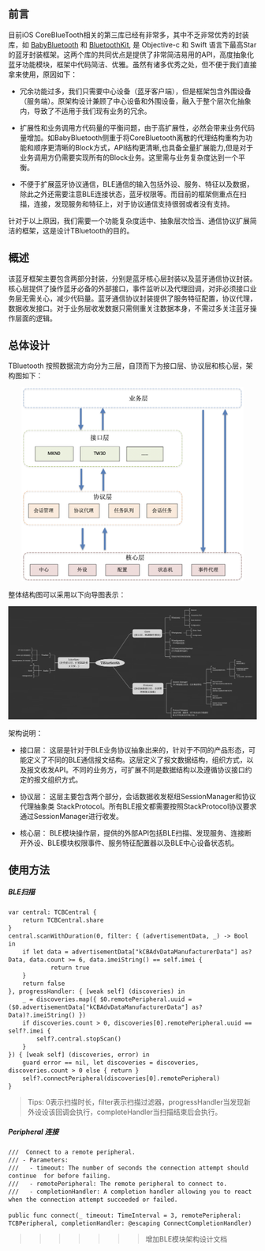 ## 前言

目前iOS CoreBlueTooth相关的第三库已经有非常多，其中不乏非常优秀的封装库，如 [
BabyBluetooth](https://github.com/coolnameismy/BabyBluetooth) 和 [BluetoothKit](https://github.com/rhummelmose/BluetoothKit), 是 Objective-c 和 Swift 语言下最高Star的蓝牙封装框架。这两个库的共同优点是提供了非常简洁易用的API，高度抽象化蓝牙功能模块，框架中代码简洁、优雅。虽然有诸多优秀之处，但不便于我们直接拿来使用，原因如下：

- 冗余功能过多，我们只需要中心设备（蓝牙客户端），但是框架包含外围设备（服务端）。原架构设计兼顾了中心设备和外围设备，融入于整个层次化抽象内，导致了不适用于我们现有业务的冗余。

- 扩展性和业务调用方代码量的平衡问题，由于高扩展性，必然会带来业务代码量增加。如BabyBluetooth侧重于将CoreBluetooth离散的代理结构重构为功能和顺序更清晰的Block方式，API结构更清晰,也具备全量扩展能力,但是对于业务调用方仍需要实现所有的Block业务。这里需与业务复杂度达到一个平衡。
- 不便于扩展蓝牙协议通信，BLE通信的输入包括外设、服务、特征以及数据，除此之外还需要注意BLE连接状态，蓝牙权限等。而目前的框架侧重点在扫描，连接，发现服务和特征上，对于协议通信支持很弱或者没有支持。

针对于以上原因，我们需要一个功能复杂度适中、抽象层次恰当、通信协议扩展简洁的框架，这是设计TBluetooth的目的。

## 概述

该蓝牙框架主要包含两部分封装，分别是蓝牙核心层封装以及蓝牙通信协议封装。核心层提供了操作蓝牙必备的外部接口，事件监听以及代理回调，对非必须接口业务层无需关心，减少代码量。蓝牙通信协议封装提供了服务特征配置，协议代理，数据收发接口。对于业务层收发数据只需侧重关注数据本身，不需过多关注蓝牙操作层面的逻辑。

## 总体设计

TBluetooth 按照数据流方向分为三层，自顶而下为接口层、协议层和核心层，架构图如下：
 
<center><img src="./images/TBluetooth_1.png" width="450"></center>

整体结构图可以采用以下向导图表示：
 
<center><img src="./images/TBluetooth_3.png" width="900"></center>

架构说明：

- 接口层： 这层是针对于BLE业务协议抽象出来的，针对于不同的产品形态，可能定义了不同的BLE通信报文结构。这层定义了报文数据结构，组织方式，以及报文收发API。不同的业务方，可扩展不同是数据结构以及遵循协议接口约定的报文组织方式。

- 协议层： 这层主要包含两个部分，会话数据收发枢纽SessionManager和协议代理抽象类 StackProtocol。所有BLE报文都需要按照StackProtocol协议要求通过SessionManager进行收发。

- 核心层： BLE模块操作层，提供的外部API包括BLE扫描、发现服务、连接断开外设、BLE模块权限事件、服务特征配置器以及BLE中心设备状态机。

## 使用方法

##### BLE扫描
```
var central: TCBCentral {
    return TCBCentral.share
}
central.scanWithDuration(0, filter: { (advertisementData, _) -> Bool in
    if let data = advertisementData["kCBAdvDataManufacturerData"] as? Data, data.count >= 6, data.imeiString() == self.imei {
            return true
    }
    return false
}, progressHandler: { [weak self] (discoveries) in
    _ = discoveries.map({ $0.remotePeripheral.uuid = ($0.advertisementData["kCBAdvDataManufacturerData"] as? Data)?.imeiString() })
    if discoveries.count > 0, discoveries[0].remotePeripheral.uuid == self?.imei {
        self?.central.stopScan()
    }
}) { [weak self] (discoveries, error) in
    guard error == nil, let discoveries = discoveries, discoveries.count > 0 else { return }
    self?.connectPeripheral(discoveries[0].remotePeripheral)
}
```
> Tips: 0表示扫描时长，filter表示扫描过滤器，progressHandler当发现新外设设该回调会执行，completeHandler当扫描结束后会执行。 

##### Peripheral 连接
```
///  Connect to a remote peripheral.
/// - Parameters:
///   - timeout: The number of seconds the connection attempt should continue  for before failing.
///   - remotePeripheral: The remote peripheral to connect to.
///   - completionHandler: A completion handler allowing you to react when the connection attempt succeeded or failed.

public func connect(_ timeout: TimeInterval = 3, remotePeripheral: TCBPeripheral, completionHandler: @escaping ConnectCompletionHandler)
```
>>>>>>> 增加BLE模块架构设计文档

